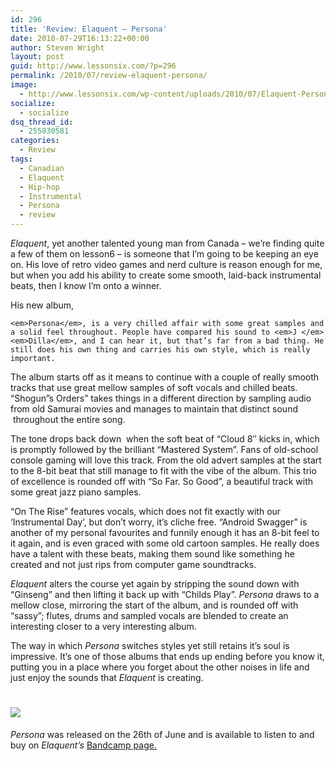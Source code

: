 ```yaml
---
id: 296
title: 'Review: Elaquent – Persona'
date: 2010-07-29T16:13:22+00:00
author: Steven Wright
layout: post
guid: http://www.lessonsix.com/?p=296
permalink: /2010/07/review-elaquent-persona/
image:
  - http://www.lessonsix.com/wp-content/uploads/2010/07/Elaquent-Persona.jpg
socialize:
  - socialize
dsq_thread_id:
  - 255030581
categories:
  - Review
tags:
  - Canadian
  - Elaquent
  - Hip-hop
  - Instrumental
  - Persona
  - review
---
```

<div>
  <p>
    <em>Elaquent</em>, yet another talented young man from Canada &#8211; we’re finding quite a few of them on lesson6 &#8211; is someone that I’m going to be keeping an eye on. His love of retro video games and nerd culture is reason enough for me, but when you add his ability to create some smooth, laid-back instrumental beats, then I know I’m onto a winner.
  </p>
  
  <p>
    <!--more-->His new album, 
    
    <em>Persona</em>, is a very chilled affair with some great samples and a solid feel throughout. People have compared his sound to <em>J </em><em>Dilla</em>, and I can hear it, but that’s far from a bad thing. He still does his own thing and carries his own style, which is really important.
  </p>
  
  <p>
    The album starts off as it means to continue with a couple of really smooth tracks that use great mellow samples of soft vocals and chilled beats. &#8220;Shogun&#8221;s Orders&#8221; takes things in a different direction by sampling audio from old Samurai movies and manages to maintain that distinct sound  throughout the entire song.
  </p>
  
  <p>
    The tone drops back down  when the soft beat of &#8220;Cloud 8&#8243; kicks in, which is promptly followed by the brilliant &#8220;Mastered System&#8221;. Fans of old-school console gaming will love this track. From the old advert samples at the start to the 8-bit beat that still manage to fit with the vibe of the album. This trio of excellence is rounded off with &#8220;So Far. So Good&#8221;, a beautiful track with some great jazz piano samples.
  </p>
  
  <p>
    &#8220;On The Rise&#8221; features vocals, which does not fit exactly with our ‘Instrumental Day’, but don’t worry, it’s cliche free. &#8220;Android Swagger&#8221; is another of my personal favourites and funnily enough it has an 8-bit feel to it again, and is even graced with some old cartoon samples. He really does have a talent with these beats, making them sound like something he created and not just rips from computer game soundtracks.
  </p>
  
  <p>
    <em>Elaquent </em>alters the course yet again by stripping the sound down with &#8220;Ginseng&#8221; and then lifting it back up with &#8220;Childs Play&#8221;. <em>Persona </em>draws to a mellow close, mirroring the start of the album, and is rounded off with &#8220;sassy&#8221;; flutes, drums and sampled vocals are blended to create an interesting closer to a very interesting album.
  </p>
  
  <p>
    The way in which <em>Persona </em>switches styles yet still retains it&#8217;s soul is impressive. It&#8217;s one of those albums that ends up ending before you know it, putting you in a place where you forget about the other noises in life and just enjoy the sounds that <em>Elaquent </em>is creating.
  </p>
</div>

# ![](http://www.lessonsix.com/wp-content/themes/lessonsix/images/review_four.png)

_Persona_ was released on the 26th of June and is available to listen to and buy on _Elaquent&#8217;s_ [Bandcamp page.](http://elaquent.bandcamp.com/)